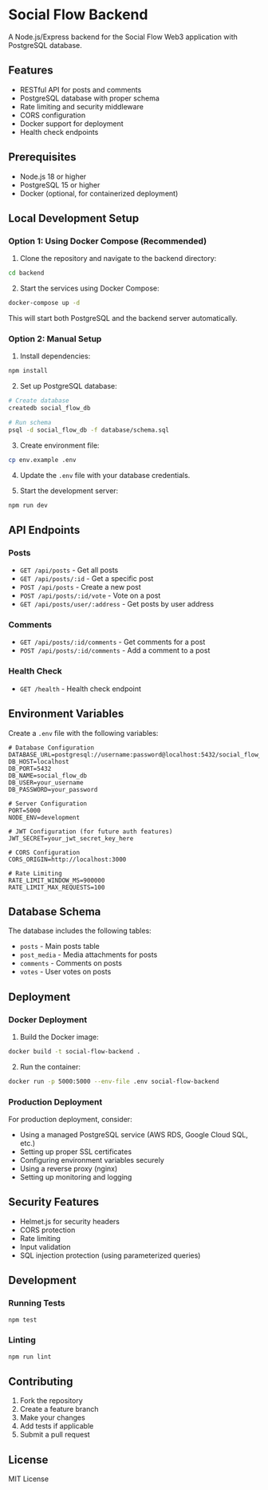 # Social Flow Backend

A Node.js/Express backend for the Social Flow Web3 application with PostgreSQL database.

## Features

- RESTful API for posts and comments
- PostgreSQL database with proper schema
- Rate limiting and security middleware
- CORS configuration
- Docker support for deployment
- Health check endpoints

## Prerequisites

- Node.js 18 or higher
- PostgreSQL 15 or higher
- Docker (optional, for containerized deployment)

## Local Development Setup

### Option 1: Using Docker Compose (Recommended)

1. Clone the repository and navigate to the backend directory:
```bash
cd backend
```

2. Start the services using Docker Compose:
```bash
docker-compose up -d
```

This will start both PostgreSQL and the backend server automatically.

### Option 2: Manual Setup

1. Install dependencies:
```bash
npm install
```

2. Set up PostgreSQL database:
```bash
# Create database
createdb social_flow_db

# Run schema
psql -d social_flow_db -f database/schema.sql
```

3. Create environment file:
```bash
cp env.example .env
```

4. Update the `.env` file with your database credentials.

5. Start the development server:
```bash
npm run dev
```

## API Endpoints

### Posts
- `GET /api/posts` - Get all posts
- `GET /api/posts/:id` - Get a specific post
- `POST /api/posts` - Create a new post
- `POST /api/posts/:id/vote` - Vote on a post
- `GET /api/posts/user/:address` - Get posts by user address

### Comments
- `GET /api/posts/:id/comments` - Get comments for a post
- `POST /api/posts/:id/comments` - Add a comment to a post

### Health Check
- `GET /health` - Health check endpoint

## Environment Variables

Create a `.env` file with the following variables:

```env
# Database Configuration
DATABASE_URL=postgresql://username:password@localhost:5432/social_flow_db
DB_HOST=localhost
DB_PORT=5432
DB_NAME=social_flow_db
DB_USER=your_username
DB_PASSWORD=your_password

# Server Configuration
PORT=5000
NODE_ENV=development

# JWT Configuration (for future auth features)
JWT_SECRET=your_jwt_secret_key_here

# CORS Configuration
CORS_ORIGIN=http://localhost:3000

# Rate Limiting
RATE_LIMIT_WINDOW_MS=900000
RATE_LIMIT_MAX_REQUESTS=100
```

## Database Schema

The database includes the following tables:
- `posts` - Main posts table
- `post_media` - Media attachments for posts
- `comments` - Comments on posts
- `votes` - User votes on posts

## Deployment

### Docker Deployment

1. Build the Docker image:
```bash
docker build -t social-flow-backend .
```

2. Run the container:
```bash
docker run -p 5000:5000 --env-file .env social-flow-backend
```

### Production Deployment

For production deployment, consider:
- Using a managed PostgreSQL service (AWS RDS, Google Cloud SQL, etc.)
- Setting up proper SSL certificates
- Configuring environment variables securely
- Using a reverse proxy (nginx)
- Setting up monitoring and logging

## Security Features

- Helmet.js for security headers
- CORS protection
- Rate limiting
- Input validation
- SQL injection protection (using parameterized queries)

## Development

### Running Tests
```bash
npm test
```

### Linting
```bash
npm run lint
```

## Contributing

1. Fork the repository
2. Create a feature branch
3. Make your changes
4. Add tests if applicable
5. Submit a pull request

## License

MIT License
